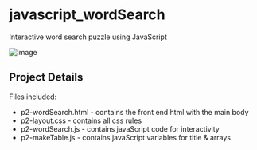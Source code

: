 # javascript_wordSearch
Interactive word search puzzle using JavaScript

![image](https://user-images.githubusercontent.com/82129736/118904877-b3005900-b8e8-11eb-84cf-56fdd28ad374.png)

## Project Details

Files included: 
 - p2-wordSearch.html - contains the front end html with the main body
 - p2-layout.css      - contains all css rules
 - p2-wordSearch.js   - contains javaScript code for interactivity 
 - p2-makeTable.js    - contains javaScript variables for title & arrays
